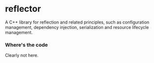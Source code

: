 reflector
=========

A C++ library for reflection and related principles, such as configuration management, dependency injection, serialization and resource lifecycle management.

### Where's the code

Clearly not here.
